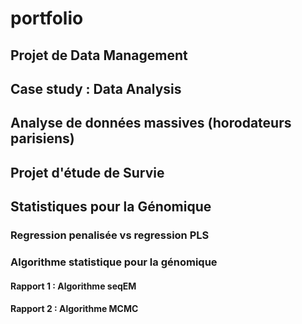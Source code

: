 # portfolio


## Projet de Data Management

## Case study : Data Analysis

## Analyse de données massives (horodateurs parisiens)

## Projet d'étude de Survie

## Statistiques pour la Génomique 
### Regression penalisée vs regression PLS 

### Algorithme statistique pour la génomique 
#### Rapport 1 : Algorithme seqEM
#### Rapport 2 : Algorithme MCMC
